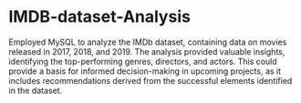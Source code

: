 # IMDB-dataset-Analysis

Employed MySQL to analyze the IMDb dataset, containing data on movies released in 2017, 2018, and 2019. The analysis provided valuable insights, identifying the top-performing genres, directors, and actors. This could provide a basis for informed decision-making in upcoming projects, as it includes recommendations derived from the successful elements identified in the dataset.
